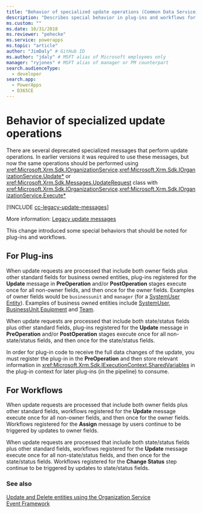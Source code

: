 ```yaml
---
title: "Behavior of specialized update operations (Common Data Service) | Microsoft Docs" # Intent and product brand in a unique string of 43-59 chars including spaces
description: "Describes special behavior in plug-ins and workflows for update events due to deprecated messages." # 115-145 characters including spaces. This abstract displays in the search result.
ms.custom: ""
ms.date: 10/31/2018
ms.reviewer: "pehecke"
ms.service: powerapps
ms.topic: "article"
author: "JimDaly" # GitHub ID
ms.author: "jdaly" # MSFT alias of Microsoft employees only
manager: "ryjones" # MSFT alias of manager or PM counterpart
search.audienceType: 
  - developer
search.app: 
  - PowerApps
  - D365CE
---
```

# Behavior of specialized update operations

There are several deprecated specialized messages that perform update operations. In earlier versions it was required to use these messages, but now the same operations should be performed using <xref:Microsoft.Xrm.Sdk.IOrganizationService>.<xref:Microsoft.Xrm.Sdk.IOrganizationService.Update*> or <xref:Microsoft.Xrm.Sdk.Messages.UpdateRequest> class with <xref:Microsoft.Xrm.Sdk.IOrganizationService>.<xref:Microsoft.Xrm.Sdk.IOrganizationService.Execute*>

[!INCLUDE [cc-legacy-update-messages](includes/cc-legacy-update-messages.md)]

More information: [Legacy update messages](org-service/entity-operations-update-delete.md#legacy-update-messages) 

This change introduced some special behaviors that should be noted for plug-ins and workflows. 

## For Plug-ins

When update requests are processed that include both owner fields plus other standard fields for business owned entities, plug-ins registered for the **Update** message in **PreOperation** and/or **PostOperation** stages execute once for all non-owner fields, and then once for the owner fields. Examples of owner fields would be `businessunit` and `manager` (for a [SystemUser Entity](reference/entities/systemuser.md)). Examples of business owned entities include [SystemUser](reference/entities/systemuser.md), [BusinessUnit](reference/entities/businessunit.md),[Equipment](/dynamics365/customer-engagement/developer/entities/equipment) and [Team](reference/entities/team.md).

When update requests are processed that include both state/status fields plus other standard fields, plug-ins registered for the **Update** message in **PreOperation** and/or **PostOperation** stages execute once for all non-state/status fields, and then once for the state/status fields.

In order for plug-in code to receive the full data changes of the update, you must register the plug-in in the **PreOperation** and then store relevant information in <xref:Microsoft.Xrm.Sdk.IExecutionContext.SharedVariables> in the plug-in context for later plug-ins (in the pipeline) to consume.

## For Workflows

When update requests are processed that include both owner fields plus other standard fields, workflows registered for the **Update** message execute once for all non-owner fields, and then once for the owner fields. Workflows registered for the **Assign** message by users continue to be triggered by updates to owner fields.

When update requests are processed that include both state/status fields plus other standard fields, workflows registered for the **Update** message execute once for all non-state/status fields, and then once for the state/status fields. Workflows registered for the **Change Status** step continue to be triggered by updates to state/status fields.

### See also

[Update and Delete entities using the Organization Service](org-service/entity-operations-update-delete.md)<br />
[Event Framework](event-framework.md)